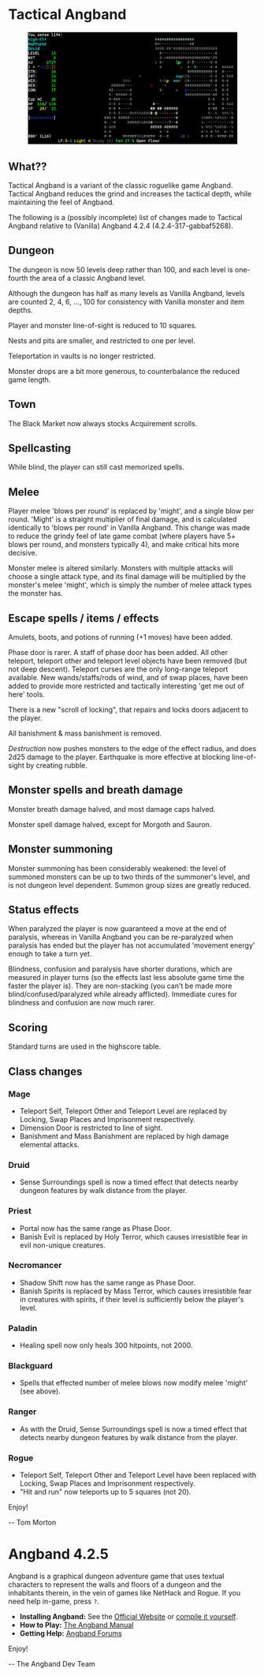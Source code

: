 # Tactical Angband

<p align="center">
  <img src="screenshots/game.png" width="425"/>
</p>

## What??

Tactical Angband is a variant of the classic roguelike game Angband.
Tactical Angband reduces the grind and increases the tactical depth,
while maintaining the feel of Angband.

The following is a (possibly incomplete) list of changes made to Tactical
Angband relative to (Vanilla) Angband 4.2.4 (4.2.4-317-gabbaf5268).

## Dungeon

The dungeon is now 50 levels deep rather than 100, and each level is one-fourth
the area of a classic Angband level.

Although the dungeon has half as many levels as Vanilla Angband, levels are
counted 2, 4, 6, ..., 100 for consistency with Vanilla monster and item depths.

Player and monster line-of-sight is reduced to 10 squares.

Nests and pits are smaller, and restricted to one per level.

Teleportation in vaults is no longer restricted.

Monster drops are a bit more generous, to counterbalance the reduced game length.

## Town 

The Black Market now always stocks Acquirement scrolls.

## Spellcasting

While blind, the player can still cast memorized spells.

## Melee

Player melee 'blows per round' is replaced by 'might', and a single blow per round.
'Might' is a straight multiplier of final damage, and is calculated identically to
'blows per round' in Vanilla Angband. This change was made to reduce the grindy feel
of late game combat (where players have 5+ blows per round, and monsters typically 4),
and make critical hits more decisive.

Monster melee is altered similarly. Monsters with multiple attacks will choose
a single attack type, and its final damage will be multiplied by the monster's
melee 'might', which is simply the number of melee attack types the monster
has.

## Escape spells / items / effects

Amulets, boots, and potions of running (+1 moves) have been added.

Phase door is rarer. A staff of phase door has been added. All other teleport,
teleport other and teleport level objects have been removed (but not deep
descent). Teleport curses are the only long-range teleport available. New
wands/staffs/rods of wind, and of swap places, have been added to provide more
restricted and tactically interesting 'get me out of here' tools.

There is a new "scroll of locking", that repairs and locks doors adjacent to
the player.

All banishment & mass banishment is removed.

*Destruction* now pushes monsters to the edge of the effect radius, and does
2d25 damage to the player. Earthquake is more effective at blocking
line-of-sight by creating rubble.

## Monster spells and breath damage

Monster breath damage halved, and most damage caps halved.

Monster spell damage halved, except for Morgoth and Sauron.

## Monster summoning

Monster summoning has been considerably weakened: the level of summoned
monsters can be up to two thirds of the summoner's level, and is not dungeon level
dependent. Summon group sizes are greatly reduced.

## Status effects

When paralyzed the player is now guaranteed a move at the end of paralysis,
whereas in Vanilla Angband you can be re-paralyzed when paralysis has ended but
the player has not accumulated 'movement energy' enough to take a turn yet.

Blindness, confusion and paralysis have shorter durations, which are measured 
in player turns (so the effects last less absolute game time the faster the player
is). They are non-stacking (you can't be made more blind/confused/paralyzed while
already afflicted). Immediate cures for blindness and confusion are now much rarer.

## Scoring

Standard turns are used in the highscore table.

## Class changes

### Mage

* Teleport Self, Teleport Other and Teleport Level are
  replaced by Locking, Swap Places and Imprisonment respectively.
* Dimension Door is restricted to line of sight.
* Banishment and Mass Banishment are replaced by high damage
  elemental attacks.

### Druid

* Sense Surroundings spell is now a timed effect that detects nearby
dungeon features by walk distance from the player.

### Priest

* Portal now has the same range as Phase Door.
* Banish Evil is replaced by Holy Terror, which causes irresistible
  fear in evil non-unique creatures.

### Necromancer

* Shadow Shift now has the same range as Phase Door.
* Banish Spirits is replaced by Mass Terror, which causes irresistible
  fear in creatures with spirits, if their level is sufficiently below the player's level.

### Paladin

* Healing spell now only heals 300 hitpoints, not 2000.

### Blackguard

* Spells that effected number of melee blows now modify melee 'might' (see above).

### Ranger

* As with the Druid, Sense Surroundings spell is now a timed effect that
detects nearby dungeon features by walk distance from the player.

### Rogue

* Teleport Self, Teleport Other and Teleport Level have been
  replaced with Locking, Swap Places and Imprisonment respectively.
* "Hit and run" now teleports up to 5 squares (not 20).

Enjoy!

-- Tom Morton

# Angband 4.2.5

Angband is a graphical dungeon adventure game that uses textual characters to
represent the walls and floors of a dungeon and the inhabitants therein, in the
vein of games like NetHack and Rogue. If you need help in-game, press `?`.

- **Installing Angband:** See the [Official Website](https://angband.github.io/angband/) or [compile it yourself](https://angband.readthedocs.io/en/latest/hacking/compiling.html).
- **How to Play:** [The Angband Manual](https://angband.readthedocs.io/en/latest/)
- **Getting Help:** [Angband Forums](http://angband.oook.cz/forum/)

Enjoy!

-- The Angband Dev Team
